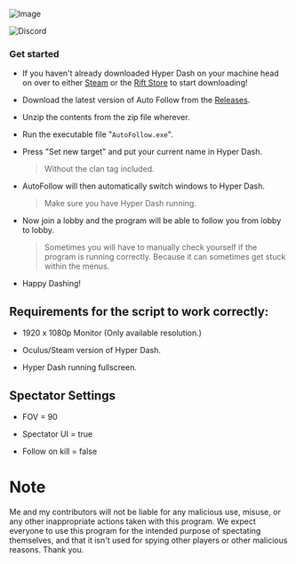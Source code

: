 ![Image](https://imgur.com/zRomQ6G.png)

![Discord](https://img.shields.io/discord/1221883772580921344?style=for-the-badge&logo=discord&color=8A00FF)

### Get started
- If you haven't already downloaded Hyper Dash on your machine head on over to either [Steam](https://store.steampowered.com/app/1386890/Hyper_Dash/) or the [Rift Store](https://www.meta.com/en-gb/experiences/pcvr/2801247513273368/) to start downloading!

- Download the latest version of Auto Follow from the [Releases](https://github.com/SleepyGabes/AutoFollow/releases).

- Unzip the contents from the zip file wherever.

- Run the executable file "`AutoFollow.exe`".

- Press "Set new target" and put your current name in Hyper Dash.
  > Without the clan tag included.

- AutoFollow will then automatically switch windows to Hyper Dash.
  > Make sure you have Hyper Dash running.

- Now join a lobby and the program will be able to follow you from lobby to lobby.
  > Sometimes you will have to manually check yourself if the program is running correctly. Because it can sometimes get stuck within the menus.

- Happy Dashing!

## Requirements for the script to work correctly:

- 1920 x 1080p Monitor (Only available resolution.)

- Oculus/Steam version of Hyper Dash.

- Hyper Dash running fullscreen.

## Spectator Settings
- FOV = 90

- Spectator UI = true

- Follow on kill = false

# Note
Me and my contributors will not be liable for any malicious use, misuse, or any other inappropriate actions taken with this program. We expect everyone to use this program for the intended purpose of spectating themselves, and that it isn't used for spying other players or other malicious reasons. Thank you.
